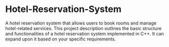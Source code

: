 # Hotel-Reservation-System
A hotel reservation system that allows users to book rooms and manage hotel-related services. This project description outlines the basic structure and functionalities of a hotel reservation system implemented in C++. It can expand upon it based on your specific requirements.
